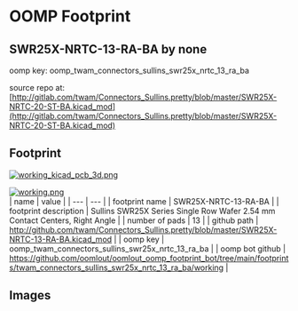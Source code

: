 # OOMP Footprint  
## SWR25X-NRTC-13-RA-BA  by none  
  
oomp key: oomp_twam_connectors_sullins_swr25x_nrtc_13_ra_ba  
  
source repo at: [http://gitlab.com/twam/Connectors_Sullins.pretty/blob/master/SWR25X-NRTC-20-ST-BA.kicad_mod](http://gitlab.com/twam/Connectors_Sullins.pretty/blob/master/SWR25X-NRTC-20-ST-BA.kicad_mod)  
## Footprint  
  
[![working_kicad_pcb_3d.png](working_kicad_pcb_3d_600.png)](working_kicad_pcb_3d.png)  
  
[![working.png](working_600.png)](working.png)  
| name | value | 
| --- | --- | 
| footprint name | SWR25X-NRTC-13-RA-BA | 
| footprint description | Sullins SWR25X Series Single Row Wafer 2.54 mm Contact Centers, Right Angle | 
| number of pads | 13 | 
| github path | http://github.com/twam/Connectors_Sullins.pretty/blob/master/SWR25X-NRTC-13-RA-BA.kicad_mod | 
| oomp key | oomp_twam_connectors_sullins_swr25x_nrtc_13_ra_ba | 
| oomp bot github | https://github.com/oomlout/oomlout_oomp_footprint_bot/tree/main/footprints/twam_connectors_sullins_swr25x_nrtc_13_ra_ba/working | 
## Images  
